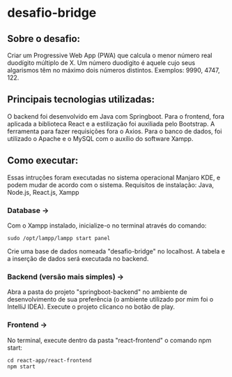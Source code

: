 # desafio-bridge

## Sobre o desafio:

Criar um Progressive Web App (PWA) que calcula o menor número real duodígito múltiplo de X. Um número duodígito é aquele cujo seus algarismos têm no máximo dois números distintos. Exemplos: 9990, 4747, 122.

## Principais tecnologias utilizadas:

O backend foi desenvolvido em Java com Springboot. Para o frontend, fora aplicada a biblioteca React e a estilização foi auxiliada pelo Bootstrap. A ferramenta para fazer requisições fora o Axios. Para o banco de dados, foi utilizado o Apache e o MySQL com o auxílio do software Xampp.

## Como executar:

Essas intruções foram executadas no sistema operacional Manjaro KDE, e podem mudar de acordo com o sistema.
Requisitos de instalação: Java, Node.js, React.js, Xampp

### Database ->
Com o Xampp instalado, inicialize-o no terminal através do comando:
    
    sudo /opt/lampp/lampp start panel

Crie uma base de dados nomeada "desafio-bridge" no localhost. A tabela e a inserção de dados será executada no backend.

### Backend (versão mais simples) -> 
Abra a pasta do projeto "springboot-backend" no ambiente de desenvolvimento de sua preferência (o ambiente utilizado  por mim foi o IntelliJ IDEA). Execute o projeto clicanco no botão de play.

### Frontend -> 
No terminal, execute dentro da pasta "react-frontend" o comando npm start:

    cd react-app/react-frontend
    npm start
